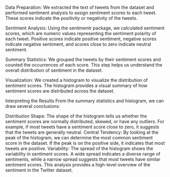 Data Preparation: We extracted the text of tweets from the dataset and performed sentiment analysis to assign sentiment scores to each tweet. These scores indicate the positivity or negativity of the tweets.

Sentiment Analysis: Using the sentimentr package, we calculated sentiment scores, which are numeric values representing the sentiment polarity of each tweet. Positive scores indicate positive sentiment, negative scores indicate negative sentiment, and scores close to zero indicate neutral sentiment.

Summary Statistics: We grouped the tweets by their sentiment scores and counted the occurrences of each score. This step helps us understand the overall distribution of sentiment in the dataset.

Visualization: We created a histogram to visualize the distribution of sentiment scores. The histogram provides a visual summary of how sentiment scores are distributed across the dataset.

Interpreting the Results
From the summary statistics and histogram, we can draw several conclusions:

Distribution Shape: The shape of the histogram tells us whether the sentiment scores are normally distributed, skewed, or have any outliers. For example, if most tweets have a sentiment score close to zero, it suggests that the tweets are generally neutral.
Central Tendency: By looking at the peak of the histogram, we can determine the most common sentiment score in the dataset. If the peak is on the positive side, it indicates that most tweets are positive.
Variability: The spread of the histogram shows the variability in sentiment scores. A wide spread indicates a diverse range of sentiments, while a narrow spread suggests that most tweets have similar sentiment scores.
This analysis provides a high-level overview of the sentiment in the Twitter dataset.
